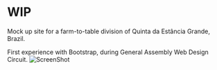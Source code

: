 # WIP
Mock up site for a farm-to-table division of Quinta da Estância Grande, Brazil.

First experience with Bootstrap, during General Assembly Web Design Circuit.
![ScreenShot](layout.png)
